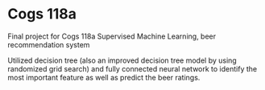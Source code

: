 # Cogs 118a
Final project for Cogs 118a Supervised Machine Learning, beer recommendation system

Utilized decision tree (also an improved decision tree model by using randomized grid search) and fully connected neural network to identify the most important feature as well as predict the beer ratings.
